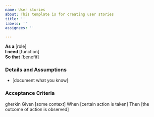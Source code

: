```yaml
---
name: User stories
about: This template is for creating user stories
title: ''
labels: ''
assignees: ''

---
```


**As a** [role]  
**I need** [function]  
**So that** [benefit]  

### Details and Assumptions
* [document what you know]      

### Acceptance Criteria     
gherkin 
Given [some context]
When [certain action is taken]
Then [the outcome of action is observed]
